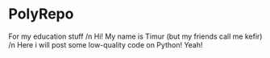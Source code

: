 # PolyRepo
For my education stuff /n
Hi! My name is Timur (but my friends call me kefir) /n
Here i will post some low-quality code on Python! Yeah!
